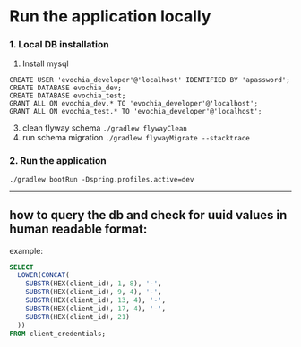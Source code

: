 # Run the application locally

### 1. Local DB installation
1. Install mysql
```
CREATE USER 'evochia_developer'@'localhost' IDENTIFIED BY 'apassword';
CREATE DATABASE evochia_dev;
CREATE DATABASE evochia_test;
GRANT ALL ON evochia_dev.* TO 'evochia_developer'@'localhost';
GRANT ALL ON evochia_test.* TO 'evochia_developer'@'localhost';
  ```
3. clean flyway schema `./gradlew flywayClean`
4. run schema migration `./gradlew flywayMigrate --stacktrace`

### 2. Run the application  

```
./gradlew bootRun -Dspring.profiles.active=dev
```

-----------------
## how to query the db and check for uuid values in human readable format:

example:
```sql
SELECT
  LOWER(CONCAT(
    SUBSTR(HEX(client_id), 1, 8), '-',
    SUBSTR(HEX(client_id), 9, 4), '-',
    SUBSTR(HEX(client_id), 13, 4), '-',
    SUBSTR(HEX(client_id), 17, 4), '-',
    SUBSTR(HEX(client_id), 21)
  ))
FROM client_credentials;

```